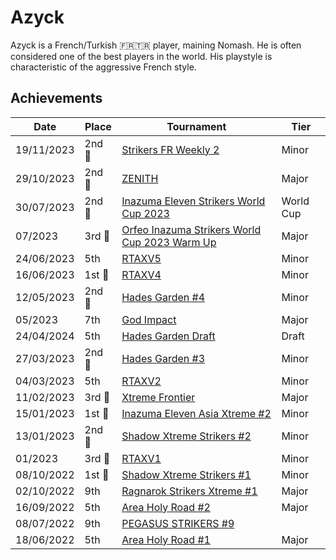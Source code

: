 # Azyck

Azyck is a French/Turkish :fr::tr: player, maining Nomash.
He is often considered one of the best players in the world.
His playstyle is characteristic of the aggressive French style.

## Achievements

| Date | Place | Tournament | Tier |
| - | - | - | - |
| 19/11/2023 |2nd :2nd_place_medal:| [Strikers FR Weekly 2](../../tournaments/weeklies/weekly2.md) | Minor |
| 29/10/2023 |2nd :2nd_place_medal: | [ZENITH](../../tournaments/misc/zenith1.md) | Major |
| 30/07/2023 |2nd :2nd_place_medal: | [Inazuma Eleven Strikers World Cup 2023](../../tournaments/worldcup23.md) | World Cup |
| 07/2023 |3rd :3rd_place_medal: | [Orfeo Inazuma Strikers World Cup 2023 Warm Up](../../tournaments/misc/orfeowc.md) | Major |
| 24/06/2023 | 5th | [RTAXV5](../../tournaments/rtaxv/rtaxv5.md) | Minor |
| 16/06/2023 |1st :1st_place_medal: | [RTAXV4](../../tournaments/rtaxv/rtaxv4.md) | Minor |
| 12/05/2023 |2nd :2nd_place_medal: | [Hades Garden #4](../../tournaments/hg/hg4.md) | Minor |
| 05/2023 | 7th | [God Impact](../../tournaments/misc/godimpact.md) | Major |
| 24/04/2024 | 5th | [Hades Garden Draft](../../tournaments/draft/hgdraft.md) | Draft |
| 27/03/2023 |2nd :2nd_place_medal: | [Hades Garden #3](../../tournaments/hg/hg3.md) | Minor |
| 04/03/2023 | 5th | [RTAXV2](../../tournaments/rtaxv/rtaxv2.md) | Minor |
| 11/02/2023 |3rd :3rd_place_medal: | [Xtreme Frontier](../../tournaments/sf/xf.md) | Major |
| 15/01/2023 |1st :1st_place_medal: | [Inazuma Eleven Asia Xtreme #2](../../tournaments/misc/asiax2.md) | Minor |
| 13/01/2023 |2nd :2nd_place_medal: | [Shadow Xtreme Strikers #2](../../tournaments/shadow/shadow2.md) | Minor |
| 01/2023 |3rd :3rd_place_medal: | [RTAXV1](../../tournaments/rtaxv/rtaxv1.md) | Minor |
| 08/10/2022 |1st :1st_place_medal: | [Shadow Xtreme Strikers #1](../../tournaments/shadow/shadow1.md) | Minor |
| 02/10/2022 | 9th | [Ragnarok Strikers Xtreme #1](../../tournaments/ragna/ragnax1.md) | Major |
| 16/09/2022 | 5th | [Area Holy Road #2](../../tournaments/misc/holyroad2.md) | Major |
| 08/07/2022 | 9th | [PEGASUS STRIKERS #9](../../tournaments/pegasus/pegasus9.md) | | Major |
| 18/06/2022 | 5th | [Area Holy Road #1](../../tournaments/misc/holyroad1.md) | Major |
